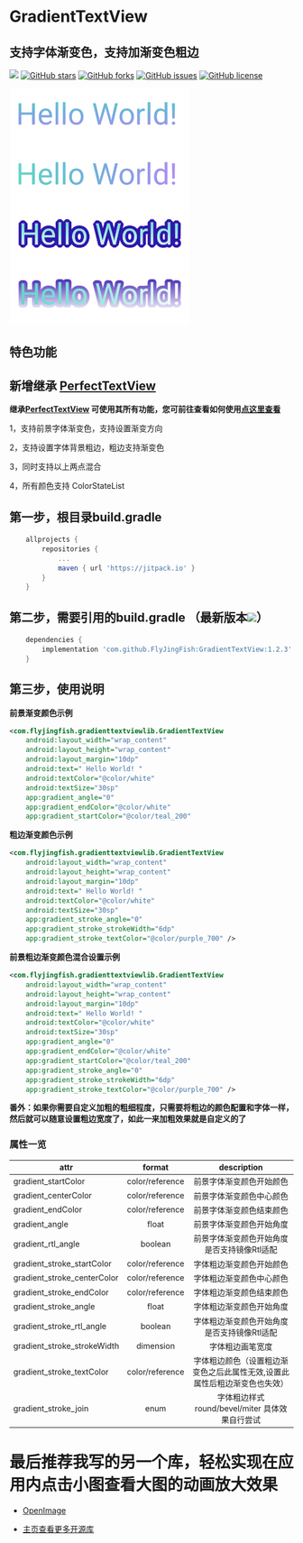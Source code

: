 # GradientTextView
## 支持字体渐变色，支持加渐变色粗边

[![](https://jitpack.io/v/FlyJingFish/GradientTextView.svg)](https://jitpack.io/#FlyJingFish/GradientTextView)
[![GitHub stars](https://img.shields.io/github/stars/FlyJingFish/GradientTextView.svg)](https://github.com/FlyJingFish/GradientTextView/stargazers)
[![GitHub forks](https://img.shields.io/github/forks/FlyJingFish/GradientTextView.svg)](https://github.com/FlyJingFish/GradientTextView/network)
[![GitHub issues](https://img.shields.io/github/issues/FlyJingFish/GradientTextView.svg)](https://github.com/FlyJingFish/GradientTextView/issues)
[![GitHub license](https://img.shields.io/github/license/FlyJingFish/GradientTextView.svg)](https://github.com/FlyJingFish/GradientTextView/blob/master/LICENSE)


<img src="https://github.com/FlyJingFish/GradientTextView/blob/master/screenshot/show.png" width="320px" height="420px" alt="show" />

## 特色功能

## 新增继承 [PerfectTextView](https://github.com/FlyJingFish/PerfectTextView)

**继承[PerfectTextView](https://github.com/FlyJingFish/PerfectTextView) 可使用其所有功能，您可前往查看如何使用[点这里查看](https://github.com/FlyJingFish/PerfectTextView)**

1，支持前景字体渐变色，支持设置渐变方向

2，支持设置字体背景粗边，粗边支持渐变色

3，同时支持以上两点混合

4，所有颜色支持 ColorStateList 


## 第一步，根目录build.gradle

```gradle
    allprojects {
        repositories {
            ...
            maven { url 'https://jitpack.io' }
        }
    }
```
## 第二步，需要引用的build.gradle （最新版本[![](https://jitpack.io/v/FlyJingFish/GradientTextView.svg)](https://jitpack.io/#FlyJingFish/GradientTextView)）

```gradle
    dependencies {
        implementation 'com.github.FlyJingFish:GradientTextView:1.2.3'
    }
```
## 第三步，使用说明

**前景渐变颜色示例**

```xml
<com.flyjingfish.gradienttextviewlib.GradientTextView
    android:layout_width="wrap_content"
    android:layout_height="wrap_content"
    android:layout_margin="10dp"
    android:text=" Hello World! "
    android:textColor="@color/white"
    android:textSize="30sp"
    app:gradient_angle="0"
    app:gradient_endColor="@color/white"
    app:gradient_startColor="@color/teal_200"
```

**粗边渐变颜色示例**

```xml
<com.flyjingfish.gradienttextviewlib.GradientTextView
    android:layout_width="wrap_content"
    android:layout_height="wrap_content"
    android:layout_margin="10dp"
    android:text=" Hello World! "
    android:textColor="@color/white"
    android:textSize="30sp"
    app:gradient_stroke_angle="0"
    app:gradient_stroke_strokeWidth="6dp"
    app:gradient_stroke_textColor="@color/purple_700" />
```

**前景粗边渐变颜色混合设置示例**

```xml
<com.flyjingfish.gradienttextviewlib.GradientTextView
    android:layout_width="wrap_content"
    android:layout_height="wrap_content"
    android:layout_margin="10dp"
    android:text=" Hello World! "
    android:textColor="@color/white"
    android:textSize="30sp"
    app:gradient_angle="0"
    app:gradient_endColor="@color/white"
    app:gradient_startColor="@color/teal_200"
    app:gradient_stroke_angle="0"
    app:gradient_stroke_strokeWidth="6dp"
    app:gradient_stroke_textColor="@color/purple_700" />
```

**番外：如果你需要自定义加粗的粗细程度，只需要将粗边的颜色配置和字体一样，然后就可以随意设置粗边宽度了，如此一来加粗效果就是自定义的了**

### 属性一览

| attr                        |     format      |              description              |
|-----------------------------|:---------------:|:-------------------------------------:|
| gradient_startColor         | color/reference |             前景字体渐变颜色开始颜色              |
| gradient_centerColor        | color/reference |             前景字体渐变颜色中心颜色              |
| gradient_endColor           | color/reference |             前景字体渐变颜色结束颜色              |
| gradient_angle              |      float      |             前景字体渐变颜色开始角度              |
| gradient_rtl_angle          |     boolean     |        前景字体渐变颜色开始角度是否支持镜像Rtl适配        |
| gradient_stroke_startColor  | color/reference |             字体粗边渐变颜色开始颜色              |
| gradient_stroke_centerColor | color/reference |             字体粗边渐变颜色中心颜色              |
| gradient_stroke_endColor    | color/reference |             字体粗边渐变颜色结束颜色              |
| gradient_stroke_angle       |      float      |             字体粗边渐变颜色开始角度              |
| gradient_stroke_rtl_angle   |     boolean     |        字体粗边渐变颜色开始角度是否支持镜像Rtl适配        |
| gradient_stroke_strokeWidth |    dimension    |               字体粗边画笔宽度                |
| gradient_stroke_textColor   | color/reference | 字体粗边颜色（设置粗边渐变色之后此属性无效,设置此属性后粗边渐变色也失效） |
| gradient_stroke_join        |      enum       |   字体粗边样式 round/bevel/miter 具体效果自行尝试   |



# 最后推荐我写的另一个库，轻松实现在应用内点击小图查看大图的动画放大效果

- [OpenImage](https://github.com/FlyJingFish/OpenImage) 

- [主页查看更多开源库](https://github.com/FlyJingFish)


